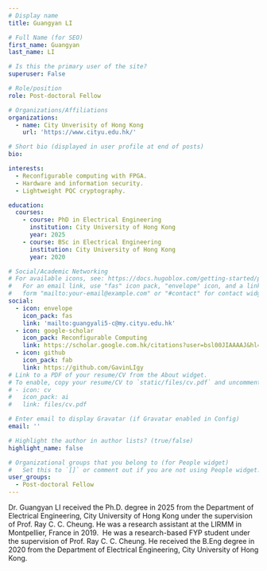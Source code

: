 ```yaml
---
# Display name
title: Guangyan LI

# Full Name (for SEO)
first_name: Guangyan
last_name: LI

# Is this the primary user of the site?
superuser: False

# Role/position
role: Post-doctoral Fellow

# Organizations/Affiliations
organizations:
  - name: City Unverisity of Hong Kong
    url: 'https://www.cityu.edu.hk/'

# Short bio (displayed in user profile at end of posts)
bio: 

interests:
  - Reconfigurable computing with FPGA.
  - Hardware and information security.
  - Lightweight PQC cryptography. 

education:
  courses:
    - course: PhD in Electrical Engineering
      institution: City University of Hong Kong
      year: 2025
    - course: BSc in Electrical Engineering
      institution: City University of Hong Kong
      year: 2020

# Social/Academic Networking
# For available icons, see: https://docs.hugoblox.com/getting-started/page-builder/#icons
#   For an email link, use "fas" icon pack, "envelope" icon, and a link in the
#   form "mailto:your-email@example.com" or "#contact" for contact widget.
social:
  - icon: envelope
    icon_pack: fas
    link: 'mailto:guangyali5-c@my.cityu.edu.hk'
  - icon: google-scholar
    icon_pack: Reconfigurable Computing
    link: https://scholar.google.com.hk/citations?user=bsl00JIAAAAJ&hl=zh-CN
  - icon: github
    icon_pack: fab
    link: https://github.com/GavinLIgy
# Link to a PDF of your resume/CV from the About widget.
# To enable, copy your resume/CV to `static/files/cv.pdf` and uncomment the lines below.
# - icon: cv
#   icon_pack: ai
#   link: files/cv.pdf

# Enter email to display Gravatar (if Gravatar enabled in Config)
email: ''

# Highlight the author in author lists? (true/false)
highlight_name: false

# Organizational groups that you belong to (for People widget)
#   Set this to `[]` or comment out if you are not using People widget.
user_groups:
  - Post-doctoral Fellow
---
```


Dr. Guangyan LI received the Ph.D. degree in 2025 from the Department of Electrical Engineering, City University of Hong Kong under the supervision of Prof. Ray C. C. Cheung. He was a research assistant at the LIRMM in Montpellier, France in 2019.  He was a research-based FYP student under the supervision of Prof. Ray C. C. Cheung. He received the B.Eng degree in 2020 from the Department of Electrical Engineering, City University of Hong Kong.
